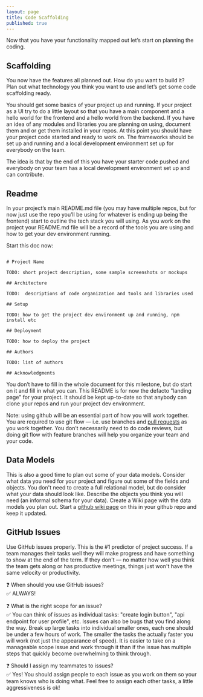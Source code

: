 ```yaml
---
layout: page
title: Code Scaffolding
published: true
---
```



Now that you have your functionality mapped out let’s start on planning the coding.

## Scaffolding

You now have the features all planned out. How do you want to build it? Plan out what technology you think you want to use and let’s get some code scaffolding ready.

You should get some basics of your project up and running. If your project as a UI try to do a little layout so that you have a main component and a hello world for the frontend and a hello world from the backend. If you have an idea of any modules and libraries you are planning on using, document them and or get them installed in your repos. At this point you should have your project code started and ready to work on. The frameworks should be set up and running and a local development environment set up for everybody on the team.

The idea is that by the end of this you have your starter code pushed and everybody on your team has a local development environment set up and can contribute.

## Readme

In your project’s main README.md file (you may have multiple repos, but for now just use the repo you’ll be using for whatever is ending up being the frontend) start to outline the tech stack you will using. As you work on the project your README.md file will be a record of the tools you are using and how to get your dev environment running.

Start this doc now:
```

# Project Name

TODO: short project description, some sample screenshots or mockups

## Architecture

TODO:  descriptions of code organization and tools and libraries used

## Setup

TODO: how to get the project dev environment up and running, npm install etc

## Deployment

TODO: how to deploy the project

## Authors

TODO: list of authors

## Acknowledgments
```

You don’t have to fill in the whole document for this milestone, but do start on it and fill in what you can. This README is for now the defacto "landing page" for your project. It should be kept up-to-date so that anybody can clone your repos and run your project dev environment.

Note: using github will be an essential part of how you will work together.  You are required to use git flow — i.e. use branches and [pull requests](https://yangsu.github.io/pull-request-tutorial/) as you work together. You don’t necessarily need to do code reviews, but doing git flow with feature branches will help you organize your team and your code.

## Data Models

This is also a good time to plan out some of your data models. Consider what data you need for your project and figure out some of the fields and objects. You don't need to create a full relational model, but do consider what your data should look like. Describe the objects you think you will need (an informal schema for your data). Create a Wiki page with the data models you plan out.  Start a [github wiki page](https://help.github.com/articles/about-github-wikis/) on this in your github repo and keep it updated.

## GitHub Issues

Use GitHub issues properly.  This is the #1 predictor of project success. If a team manages their tasks well they will make progress and have something to show at the end of the term.  If they don't — no matter how well you think the team gets along or has productive meetings, things just won't have the same velocity or productivity.

❓ When should you use GitHub issues?<br>
✅ ALWAYS!

❓ What is the right scope for an issue?<br>
✅ You can think of issues as individual tasks: "create login button",  "api endpoint for user profile", etc.  Issues can also be bugs that you find along the way.  Break up large tasks into individual smaller ones, each one should be under a few hours of work.  The smaller the tasks the actually faster you will work (not just the appearance of speed). It is easier to take on a manageable scope issue and work through it than if the issue has multiple steps that quickly become overwhelming to think through.

❓ Should I assign my teammates to issues?<br>
✅ Yes! You should assign people to each issue as you work on them so your team knows who is doing what. Feel free to assign each other tasks, a little aggressiveness is ok!  
